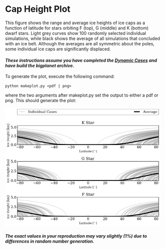 # Cap Height Plot

This figure shows the range and average ice heights of ice caps as a function of latitude for stars orbiting F (top), G (middle) and K (bottom) dwarf stars. Light grey curves show 100 randomly selected individual simulations, while black shows the average of all simulations that concluded with an ice belt. Although the averages are all symmetric about the poles, some individual ice caps are significantly displaced.

#### _These instructions assume you have completed the [Dynamic Cases](../DynamicCases) and have build the bigplanet archive._

To generate the plot, execute the following command:

```
python makeplot.py <pdf | png>
```

where the two arguments after makeplot.py set the output to either a pdf or png. This should generate the plot:

![CapHeight](CapHeight.png)

#### _The exact values in your reproduction may vary slightly (1%) due to differences in random number generation._